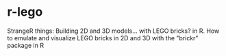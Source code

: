 # r-lego
StrangeR things: Building 2D and 3D models… with LEGO bricks? in R. How to emulate and visualize LEGO bricks in 2D and 3D with the "brickr" package in R

